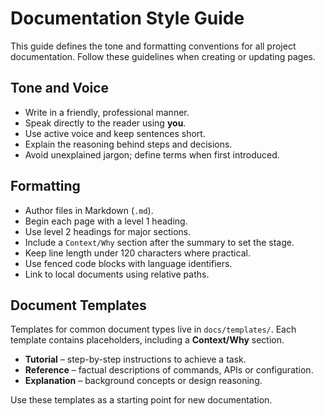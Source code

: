 # Documentation Style Guide

This guide defines the tone and formatting conventions for all project documentation.
Follow these guidelines when creating or updating pages.

## Tone and Voice
- Write in a friendly, professional manner.
- Speak directly to the reader using **you**.
- Use active voice and keep sentences short.
- Explain the reasoning behind steps and decisions.
- Avoid unexplained jargon; define terms when first introduced.

## Formatting
- Author files in Markdown (`.md`).
- Begin each page with a level 1 heading.
- Use level 2 headings for major sections.
- Include a `Context/Why` section after the summary to set the stage.
- Keep line length under 120 characters where practical.
- Use fenced code blocks with language identifiers.
- Link to local documents using relative paths.

## Document Templates
Templates for common document types live in `docs/templates/`.
Each template contains placeholders, including a **Context/Why** section.

- **Tutorial** – step-by-step instructions to achieve a task.
- **Reference** – factual descriptions of commands, APIs or configuration.
- **Explanation** – background concepts or design reasoning.

Use these templates as a starting point for new documentation.

